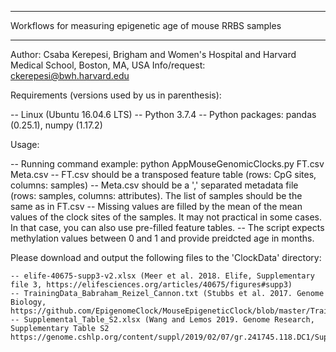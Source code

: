 ************************************************************
Workflows for measuring epigenetic age of mouse RRBS samples
************************************************************

Author: Csaba Kerepesi, Brigham and Women's Hospital and Harvard Medical School, Boston, MA, USA
Info/request: ckerepesi@bwh.harvard.edu

Requirements (versions used by us in parenthesis): 

   -- Linux (Ubuntu 16.04.6 LTS) 
   -- Python 3.7.4 
   -- Python packages: pandas (0.25.1), numpy (1.17.2)

Usage:

  -- Running command example: python AppMouseGenomicClocks.py FT.csv Meta.csv
  -- FT.csv should be a transposed feature table (rows: CpG sites, columns: samples)
  -- Meta.csv should be a ',' separated metadata file (rows: samples, columns: attributes). The list of samples should be the same as in FT.csv
  -- Missing values are filled by the mean of the mean values of the clock sites of the samples. It may not practical in some cases. In that case, you can also use pre-filled feature tables.
  -- The script expects methylation values between 0 and 1 and provide preidcted age in months. 
  
Please download and output the following files to the 'ClockData' directory:

    -- elife-40675-supp3-v2.xlsx (Meer et al. 2018. Elife, Supplementary file 3, https://elifesciences.org/articles/40675/figures#supp3)
    -- TrainingData_Babraham_Reizel_Cannon.txt (Stubbs et al. 2017. Genome Biology, https://github.com/EpigenomeClock/MouseEpigeneticClock/blob/master/TrainingMatrix/TrainingData_Babraham_Reizel_Cannon.txt      
    -- Supplemental_Table_S2.xlsx (Wang and Lemos 2019. Genome Research, Supplementary Table S2 https://genome.cshlp.org/content/suppl/2019/02/07/gr.241745.118.DC1/Supplemental_Table_S2.xlsx)
